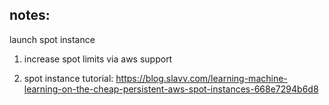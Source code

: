 notes:
----

launch spot instance
1. increase spot limits via aws support

2. spot instance tutorial:
https://blog.slavv.com/learning-machine-learning-on-the-cheap-persistent-aws-spot-instances-668e7294b6d8
